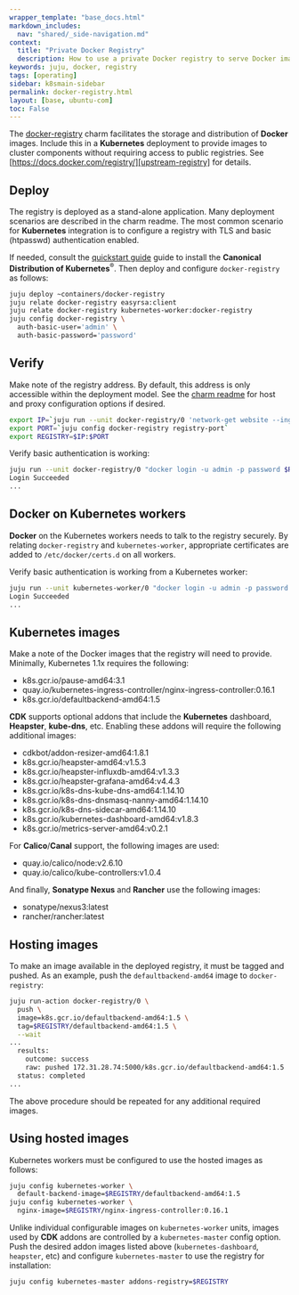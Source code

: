 ```yaml
---
wrapper_template: "base_docs.html"
markdown_includes:
  nav: "shared/_side-navigation.md"
context:
  title: "Private Docker Registry"
  description: How to use a private Docker registry to serve Docker images to your Kubernetes cluster components.
keywords: juju, docker, registry
tags: [operating]
sidebar: k8smain-sidebar
permalink: docker-registry.html
layout: [base, ubuntu-com]
toc: False
---
```


The [docker-registry][registry-charm] charm facilitates the storage and
distribution of **Docker** images. Include this in a **Kubernetes**
deployment to provide images to cluster components without requiring
access to public registries.
See [https://docs.docker.com/registry/][upstream-registry] for
details.

## Deploy

The registry is deployed as a stand-alone application. Many deployment
scenarios are described in the charm readme. The most common scenario for
**Kubernetes** integration is to configure a registry with TLS and basic
(htpasswd) authentication enabled.

If needed, consult the [quickstart guide][quickstart] guide to install
the **Canonical Distribution of Kubernetes**<sup>&reg;</sup>. Then deploy
and configure `docker-registry` as follows:

```bash
juju deploy ~containers/docker-registry
juju relate docker-registry easyrsa:client
juju relate docker-registry kubernetes-worker:docker-registry
juju config docker-registry \
  auth-basic-user='admin' \
  auth-basic-password='password'
```

## Verify

Make note of the registry address. By default, this address is only accessible
within the deployment model. See the [charm readme][registry-charm] for host
and proxy configuration options if desired.

```bash
export IP=`juju run --unit docker-registry/0 'network-get website --ingress-address'`
export PORT=`juju config docker-registry registry-port`
export REGISTRY=$IP:$PORT
```

Verify basic authentication is working:

```bash
juju run --unit docker-registry/0 "docker login -u admin -p password $REGISTRY"
Login Succeeded
...
```

## Docker on Kubernetes workers

**Docker** on the Kubernetes workers needs to talk to the registry securely. By
relating `docker-registry` and `kubernetes-worker`, appropriate certificates
are added to `/etc/docker/certs.d` on all workers.

Verify basic authentication is working from a Kubernetes worker:

```bash
juju run --unit kubernetes-worker/0 "docker login -u admin -p password $REGISTRY"
Login Succeeded
...
```

## Kubernetes images

Make a note of the Docker images that the registry will need to provide.
Minimally, Kubernetes 1.1x requires the following:

- k8s.gcr.io/pause-amd64:3.1
- quay.io/kubernetes-ingress-controller/nginx-ingress-controller:0.16.1
- k8s.gcr.io/defaultbackend-amd64:1.5

**CDK** supports optional addons that include the **Kubernetes** dashboard, 
**Heapster**, **kube-dns**, etc. Enabling these addons will require the
following additional images:

- cdkbot/addon-resizer-amd64:1.8.1
- k8s.gcr.io/heapster-amd64:v1.5.3
- k8s.gcr.io/heapster-influxdb-amd64:v1.3.3
- k8s.gcr.io/heapster-grafana-amd64:v4.4.3
- k8s.gcr.io/k8s-dns-kube-dns-amd64:1.14.10
- k8s.gcr.io/k8s-dns-dnsmasq-nanny-amd64:1.14.10
- k8s.gcr.io/k8s-dns-sidecar-amd64:1.14.10
- k8s.gcr.io/kubernetes-dashboard-amd64:v1.8.3
- k8s.gcr.io/metrics-server-amd64:v0.2.1

For **Calico**/**Canal** support, the following images are used:

- quay.io/calico/node:v2.6.10
- quay.io/calico/kube-controllers:v1.0.4

And finally, **Sonatype Nexus** and **Rancher** use the following
images:

- sonatype/nexus3:latest
- rancher/rancher:latest

## Hosting images

To make an image available in the deployed registry, it must be tagged and
pushed. As an example, push the `defaultbackend-amd64` image to
`docker-registry`:

```bash
juju run-action docker-registry/0 \
  push \
  image=k8s.gcr.io/defaultbackend-amd64:1.5 \
  tag=$REGISTRY/defaultbackend-amd64:1.5 \
  --wait
...
  results:
    outcome: success
    raw: pushed 172.31.28.74:5000/k8s.gcr.io/defaultbackend-amd64:1.5
  status: completed
...
```

The above procedure should be repeated for any additional required images.

## Using hosted images

Kubernetes workers must be configured to use the hosted images as follows:

```bash
juju config kubernetes-worker \
  default-backend-image=$REGISTRY/defaultbackend-amd64:1.5
juju config kubernetes-worker \
  nginx-image=$REGISTRY/nginx-ingress-controller:0.16.1
```

Unlike individual configurable images on `kubernetes-worker` units, images
used by **CDK** addons are controlled by a `kubernetes-master` config option. Push
the desired addon images listed above (`kubernetes-dashboard`, `heapster`, etc)
and configure `kubernetes-master` to use the registry for installation:

```bash
juju config kubernetes-master addons-registry=$REGISTRY
```

<!-- LINKS -->

[registry-charm]: http://jujucharms.com/u/containers/docker-registry
[upstream-registry]: https://docs.docker.com/registry/
[quickstart]: /kubernetes/docs/quickstart
